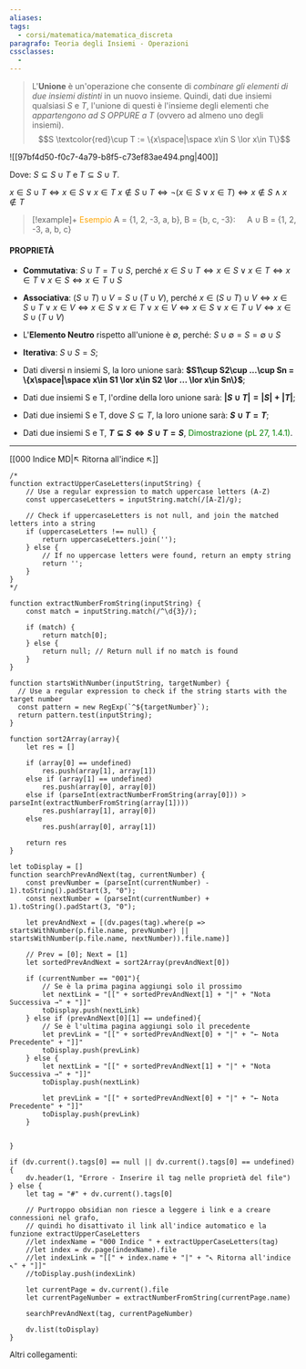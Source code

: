 ```yaml
---
aliases: 
tags:
  - corsi/matematica/matematica_discreta
paragrafo: Teoria degli Insiemi - Operazioni
cssclasses:
  - 
---
```

> L'**Unione** è un'operazione che consente di *combinare gli elementi di due insiemi distinti* in un nuovo insieme. Quindi, dati due insiemi qualsiasi $S$ e $T$, l'unione di questi è l'insieme degli elementi che *appartengono ad $S$ OPPURE a $T$* (ovvero ad almeno uno degli insiemi).
>$$S \textcolor{red}\cup T := \{x\space|\space x\in S \lor x\in T\}$$

![[97bf4d50-f0c7-4a79-b8f5-c73ef83ae494.png|400]]

Dove: 
$S \subseteq S\cup T$ e $T \subseteq S\cup T$.

$x\in S\cup T \iff x\in S \lor x\in T$
$x\notin S\cup T \iff \neg(x\in S \lor x\in T) \iff x\notin S \land x\notin T$

> [!example]+ <font color="orange">Esempio</font>
>A = {1, 2, -3, a, b}, B = {b, c, -3}: $\quad$A $\cup$ B = \{1, 2, -3, a, b, c\}

#### PROPRIETÀ
- **Commutativa**: $S\cup T = T\cup S$, perché
$x\in S\cup T \iff x\in S \lor x\in T \iff x\in T \lor x\in S \iff x\in T\cup S$

- **Associativa**: $(S\cup T)\cup V = S\cup(T\cup V)$, perché
$x\in (S\cup T)\cup V \iff x\in S\cup T \lor x\in V \iff x\in S \lor x\in T \lor x\in V$$\iff x\in S \lor x\in T\cup V \iff x\in S\cup (T\cup V)$
- L'**Elemento Neutro** rispetto all'unione è $\emptyset$, perché:
$S\cup \emptyset = S = \emptyset \cup S$
- **Iterativa**: $S \cup S = S$;
- Dati diversi n insiemi S, la loro unione sarà:
**$S1\cup S2\cup ...\cup Sn = \{x\space|\space x\in S1 \lor x\in S2 \lor ... \lor x\in Sn\}$**;
- Dati due insiemi S e T, l'ordine della loro unione sarà:
**$|S\cup T| = |S| + |T|$**;
- Dati due insiemi S e T, dove $S \subseteq T$, la loro unione sarà:
**$S\cup T = T$**;
- Dati due insiemi S e T, **$T \subseteq S \iff S\cup T = S$**, <font color="green">Dimostrazione (pL 27, 1.4.1)</font>.

___
[[000 Indice MD|↖ Ritorna all'indice ↖]]

```dataviewjs
/*
function extractUpperCaseLetters(inputString) {
	// Use a regular expression to match uppercase letters (A-Z)
	const uppercaseLetters = inputString.match(/[A-Z]/g);
	
	// Check if uppercaseLetters is not null, and join the matched letters into a string
	if (uppercaseLetters !== null) {
		return uppercaseLetters.join('');
	} else {
	    // If no uppercase letters were found, return an empty string
	    return '';
	}
}
*/

function extractNumberFromString(inputString) {
	const match = inputString.match(/^\d{3}/);
	
	if (match) {
		return match[0];
	} else {
		return null; // Return null if no match is found
	}
}

function startsWithNumber(inputString, targetNumber) {
  // Use a regular expression to check if the string starts with the target number
  const pattern = new RegExp(`^${targetNumber}`);
  return pattern.test(inputString);
}

function sort2Array(array){
	let res = []
	
	if (array[0] == undefined)
		res.push(array[1], array[1])
	else if (array[1] == undefined)
		res.push(array[0], array[0])
	else if (parseInt(extractNumberFromString(array[0])) > parseInt(extractNumberFromString(array[1])))
		res.push(array[1], array[0])
	else
		res.push(array[0], array[1])
	
	return res
}

let toDisplay = []
function searchPrevAndNext(tag, currentNumber) {
	const prevNumber = (parseInt(currentNumber) - 1).toString().padStart(3, "0");
	const nextNumber = (parseInt(currentNumber) + 1).toString().padStart(3, "0");
	
	let prevAndNext = [(dv.pages(tag).where(p => startsWithNumber(p.file.name, prevNumber) || startsWithNumber(p.file.name, nextNumber)).file.name)]
	
	// Prev = [0]; Next = [1]
	let sortedPrevAndNext = sort2Array(prevAndNext[0])
	
	if (currentNumber == "001"){ 
		// Se è la prima pagina aggiungi solo il prossimo
		let nextLink = "[[" + sortedPrevAndNext[1] + "|" + "Nota Successiva →" + "]]"
		toDisplay.push(nextLink)
	} else if (prevAndNext[0][1] == undefined){
		// Se è l'ultima pagina aggiungi solo il precedente
		let prevLink = "[[" + sortedPrevAndNext[0] + "|" + "← Nota Precedente" + "]]"
		toDisplay.push(prevLink)
	} else {
		let nextLink = "[[" + sortedPrevAndNext[1] + "|" + "Nota Successiva →" + "]]"
		toDisplay.push(nextLink)
		
		let prevLink = "[[" + sortedPrevAndNext[0] + "|" + "← Nota Precedente" + "]]"
		toDisplay.push(prevLink)
	}
	
	
}

if (dv.current().tags[0] == null || dv.current().tags[0] == undefined){
	dv.header(1, "Errore - Inserire il tag nelle proprietà del file")
} else {
	let tag = "#" + dv.current().tags[0]

	// Purtroppo obsidian non riesce a leggere i link e a creare connessioni nel grafo,
	// quindi ho disattivato il link all'indice automatico e la funzione extractUpperCaseLetters
	//let indexName = "000 Indice " + extractUpperCaseLetters(tag)
	//let index = dv.page(indexName).file
	//let indexLink = "[[" + index.name + "|" + "↖ Ritorna all'indice ↖" + "]]"
	//toDisplay.push(indexLink)
	
	let currentPage = dv.current().file
	let currentPageNumber = extractNumberFromString(currentPage.name)
	
	searchPrevAndNext(tag, currentPageNumber)
	
	dv.list(toDisplay)
}
```

Altri collegamenti: 